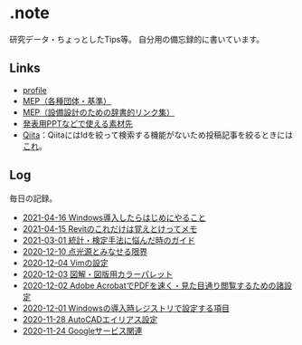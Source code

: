 # .note

研究データ・ちょっとしたTips等。
自分用の備忘録的に書いています。

## Links
* [profile](profile.md)
* [MEP（各種団体・基準）](mep.md)
* [MEP（設備設計のための辞書的リンク集）](advice.md)
* [発表用PPTなどで使える素材先](material.md)
* [Qiita](https://qiita.com/Daisuke_MMM)：QiitaにはIdを絞って検索する機能がないため投稿記事を絞るときには[これ](https://qiigle.com/)。

## Log
毎日の記録。

* [2021-04-16 Windows導入したらはじめにやること](m210416.md)
* [2021-04-15 Revitのこれだけは覚えとけってメモ](m210415.md)
* [2021-03-01 統計・検定手法に悩んだ時のガイド](m210301.md)
* [2020-12-10 点光源とみなせる限界](m201210.md)
* [2020-12-04 Vimの設定](m201204.md)
* [2020-12-03 図解・図版用カラーパレット](m201203.md)
* [2020-12-02 Adobe AcrobatでPDFを速く・見た目通り閲覧するための諸設定](m201202.md)
* [2020-12-01 Windowsの導入時レジストリで設定する項目](m201201.md)
* [2020-11-28 AutoCADエイリアス設定](m201128.md)
* [2020-11-24 Googleサービス関連](m201124.md)
